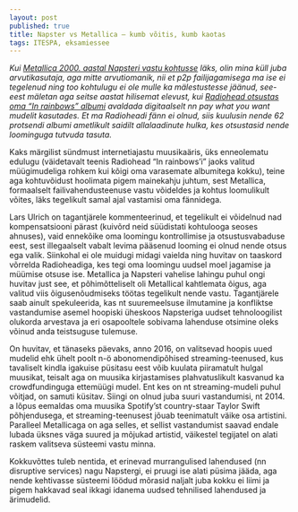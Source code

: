 ```yaml
---
layout: post
published: true
title: Napster vs Metallica – kumb võitis, kumb kaotas
tags: ITESPA, eksamiessee
---
```


*Kui [Metallica 2000. aastal Napsteri vastu kohtusse](https://en.wikipedia.org/wiki/Metallica_v._Napster,_Inc.) läks, olin mina küll juba arvutikasutaja, aga mitte arvutiomanik, nii et p2p failijagamisega ma ise ei tegelenud ning too kohtulugu ei ole mulle ka mälestustesse jäänud, see-eest mäletan aga seitse aastat hilisemat elevust, kui [Radiohead otsustas oma “In rainbows” albumi](https://en.wikipedia.org/wiki/In_Rainbows) avaldada digitaalselt nn pay what you want mudelit kasutades. Et ma Radioheadi fänn ei olnud, siis kuulusin nende 62 protsendi albumi ametlikult saidilt allalaadinute hulka, kes otsustasid nende loominguga tutvuda tasuta.*

Kaks märgilist sündmust internetiajastu muusikaäris, üks enneolematu edulugu (väidetavalt teenis Radiohead “In rainbows’i” jaoks valitud müügimudeliga rohkem kui kõigi oma varasemate albumitega kokku), teine aga kohtuvõidust hoolimata pigem mainekahju juhtum, sest Metallica, formaalselt failivahendusteenuse vastu võideldes ja kohtus loomulikult võites, läks tegelikult samal ajal vastamisi oma fännidega.

Lars Ulrich on tagantjärele kommenteerinud, et tegelikult ei võidelnud nad kompensatsiooni pärast (kuivõrd neid süüdistati kohtulooga seoses ahnuses), vaid ennekõike oma loomingu kontrollimise ja otsustusvabaduse eest, sest illegaalselt vabalt levima pääsenud looming ei olnud nende otsus ega valik. Siinkohal ei ole muidugi midagi vaielda ning huvitav on taaskord võrrelda Radioheadiga, kes tegi oma loomingu uudsel moel jagamise ja müümise otsuse ise. Metallica ja Napsteri vahelise lahingu puhul ongi huvitav just see, et põhimõtteliselt oli Metallical kahtlemata õigus, aga valitud viis õigusenõudmiseks töötas tegelikult nende vastu. Tagantjärele saab ainult spekuleerida, kas nt suuremeelsuse ilmutamine ja konfliktse vastandumise asemel hoopiski üheskoos Napsteriga uudset tehnoloogilist olukorda arvestava ja eri osapooltele sobivama lahenduse otsimine oleks võinud anda teistsuguse tulemuse. 

On huvitav, et tänaseks päevaks, anno 2016, on valitsevad hoopis uued mudelid ehk ühelt poolt n-ö abonomendipõhised streaming-teenused, kus tavaliselt kindla igakuise püsitasu eest võib kuulata piiramatult hulgal muusikat, teisalt aga on muusika kirjastamises plahvatuslikult kasvanud ka crowdfundinguga ettemüügi mudel. Ent kes on nt streaming-mudeli puhul võitjad, on samuti küsitav. Siingi on olnud juba suuri vastandumisi, nt 2014. a lõpus eemaldas oma muusika Spotify’st country-staar Taylor Swift põhjendusega, et streaming-teenusest jõuab teenimatult väike osa artistini. Paralleel Metallicaga on aga selles, et sellist vastandumist saavad endale lubada üksnes väga suured ja mõjukad artistid, väikestel tegijatel on alati raskem valitseva süsteemi vastu minna.

Kokkuvõttes tuleb nentida, et erinevad murrangulised lahendused (nn disruptive services) nagu Napstergi, ei pruugi ise alati püsima jääda, aga nende kehtivasse süsteemi löödud mõrasid naljalt juba kokku ei liimi ja pigem hakkavad seal ikkagi idanema uudsed tehnilised lahendused ja ärimudelid.
